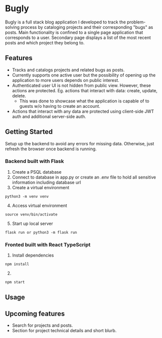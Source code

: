# Bugly

Bugly is a full stack blog application I developed to track the problem-solving process by cataloging projects and their corresponding "bugs" as posts. Main functionality is confined to a single page application that corresponds to a user. Secondary page displays a list of the most recent posts and which project they belong to.

## Features

- Tracks and catalogs projects and related bugs as posts.
- Currently supports one active user but the possibility of opening up the application to more users depends on public interest.
- Authenticated user UI is not hidden from public view. However, these actions are protected. Eg. actions that interact with data: create, update, delete.
  - This was done to showcase what the application is capable of to guests w/o having to create an account. 
- Actions that interact with any data are protected using client-side JWT auth and additional server-side auth.

## Getting Started
Setup up the backend to avoid any errors for missing data. Otherwise, just refresh the browser once backend is running. 
### Backend built with Flask
1. Create a PSQL database
2. Connect to database in app.py or create an .env file to hold all sensitive information including database url
3. Create a virtual environment 
```
python3 -m venv venv
```
4. Access virtual environment
```
source venv/bin/activate
```
5. Start up local server 
```
flask run or python3 -m flask run
```
### Fronted built with React TypeScript
1. Install dependencies 
```
npm install
```
2. 
```
npm start
```

## Usage


## Upcoming features

- Search for projects and posts.
- Section for project technical details and short blurb.